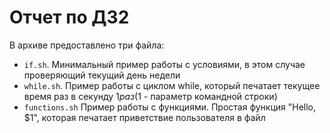 # Отчет по ДЗ2

В архиве предоставлено три файла:
* ```if.sh```. Минимальный пример работы с условиями, в этом случае проверяющий текущий день недели
* ```while.sh```. Пример работы с циклом while, который печатает текущее время раз в секунду $1 раз ($1 - параметр командной строки)
* ```functions.sh``` Пример работы с функциями. Простая функция "Hello, $1", которая печатает приветствие пользователя в файл